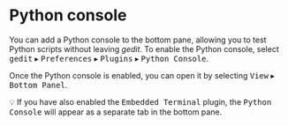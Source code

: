 <!--
Author: Jim Campbell <jcampbell@gnome.org>
-->

# Python console

You can add a Python console to the bottom pane, allowing you to test Python scripts without leaving _gedit_. To enable the Python console, select <kbd><samp>gedit</samp></kbd> ▸ <kbd><samp>Preferences</samp></kbd> ▸ <kbd><samp>Plugins</samp></kbd> ▸ <kbd><samp>Python Console</samp></kbd>.

Once the Python console is enabled, you can open it by selecting <kbd><samp>View</samp></kbd> ▸ <kbd><samp>Bottom Panel</samp></kbd>.

:bulb: If you have also enabled the <kbd><samp>Embedded Terminal</samp></kbd> plugin, the <kbd><samp>Python Console</samp></kbd> will appear as a separate tab in the bottom pane.
